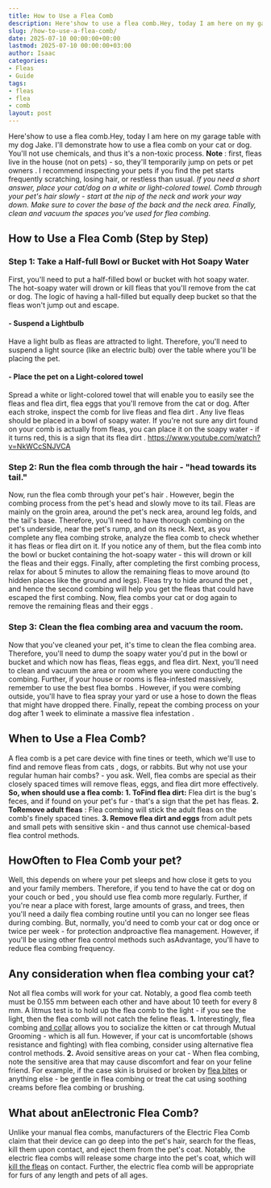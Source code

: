```yaml
---
title: How to Use a Flea Comb
description: Here'show to use a flea comb.Hey, today I am here on my garage table with my dog Jake. I'll demonstrate how to use a flea comb on your cat or dog.
slug: /how-to-use-a-flea-comb/
date: 2025-07-10 00:00:00+00:00
lastmod: 2025-07-10 00:00:00+03:00
author: Isaac
categories:
- Fleas
- Guide
tags:
- fleas
- flea
- comb
layout: post
---
```

Here'show to use a flea comb.Hey, today I am here on my garage table with my dog Jake. I'll demonstrate how to use a
flea comb
on your cat or dog. You'll not use chemicals, and thus it's a non-toxic process.
**Note**
: first, fleas live in the house (not on pets) - so, they'll temporarily jump on pets or
pet owners
. I recommend inspecting your pets if you find the pet starts frequently scratching, losing hair, or restless than usual.
*If you need a short answer, place your cat/dog on a white or light-colored towel. Comb through your pet's hair slowly - start at the nip of the neck and work your way down. Make sure to cover the base of the back and the neck area. Finally, clean and vacuum the spaces you've used for flea combing.*

## How to Use a Flea Comb (Step by Step)
### Step 1: Take a Half-full Bowl or Bucket with Hot Soapy Water
First, you'll need to put a half-filled bowl or bucket with hot soapy water. The
hot-soapy water will drown or kill fleas
that you'll remove from the cat or dog. The logic of having a hall-filled but equally deep bucket so that the fleas won't jump out and escape.
#### - Suspend a Lightbulb
Have a light bulb as fleas are attracted to light. Therefore, you'll need to suspend a light source (like an electric bulb) over the table where you'll be placing the pet.
#### - Place the pet on a Light-colored towel
Spread a white or light-colored towel that will enable you to easily see the fleas and flea dirt,
flea eggs
that you'll remove from the cat or dog.
After each stroke, inspect the comb for live fleas and
flea dirt
. Any live fleas should be placed in a bowl of soapy water. If you're not sure any dirt found on your comb is actually from fleas, you can place it on the soapy water - if it turns red, this is a
sign that its flea dirt
.
https://www.youtube.com/watch?v=NkWCcSNJVCA
### Step 2: Run the flea comb through the hair - "head towards its tail."
Now, run the flea comb
through your pet's hair
. However, begin the combing process from the pet's head and slowly move to its tail.
Fleas are mainly on the groin area, around the pet's neck area, around leg folds, and the tail's base. Therefore, you'll need to have thorough combing on the pet's underside, near the pet's rump, and on its neck.
Next, as you complete any flea combing stroke, analyze the flea comb to check whether it has fleas or flea dirt on it. If you notice any of them, but the flea comb into the bowl or bucket containing the hot-soapy
water - this will drown or kill
the fleas and their eggs.
Finally, after completing the first combing process, relax for about 5 minutes to allow the remaining fleas to move around (to hidden places like the ground and legs).
Fleas try to hide around the pet
, and hence the second combing will help you get the fleas that could have escaped the first combing. Now, flea combs your cat or dog again to
remove the remaining fleas and their eggs
.
### Step 3: Clean the flea combing area and vacuum the room.
Now that you've cleaned your pet, it's time to clean the flea combing area. Therefore, you'll need to dump the soapy water you'd put in the bowl or bucket and which now has fleas, fleas eggs, and flea dirt.
Next, you'll need to clean and vacuum the area or room where you were conducting the combing. Further, if your house or rooms is flea-infested massively, remember to use the
best flea bombs
.
However, if you were combing outside, you'll have to
flea spray your yard
or use a hose to down the fleas that might have dropped there. Finally, repeat the combing process on your dog after 1 week to
eliminate a massive flea infestation
.
## When to Use a Flea Comb?
A flea comb is a pet care device with fine tines or teeth, which we'll use to find and
remove fleas from cats
, dogs, or rabbits. But why not use your regular human hair combs? - you ask. Well,
flea combs
are special as their closely spaced times will remove fleas, eggs, and flea dirt more effectively.
**So, when should use a flea comb:**
**1. ToFind flea dirt:**
Flea dirt is the bug's feces, and if found on your pet's fur - that's a sign that the pet has fleas.
**2. ToRemove adult fleas**
: Flea combing will stick the adult fleas on the comb's finely spaced tines.
**3. Remove flea dirt and eggs**
from adult pets and small pets with sensitive skin - and thus cannot use chemical-based flea control methods.
## HowOften to Flea Comb your pet?
Well, this depends on where your pet sleeps and how close it gets to you and your family members. Therefore, if you tend to have the cat or
dog on your couch or bed
, you should use flea comb more regularly.
Further, if you're near a place with forest, large amounts of grass, and trees, then you'll need a daily flea combing routine until you can no longer see fleas during combing.
But, normally, you'd need to comb your
cat or dog
once or twice per week - for protection andproactive flea management. However, if you'll be using other flea control methods such asAdvantage, you'll have to reduce flea combing frequency.
## Any consideration when flea combing your cat?
Not all flea combs will work for your cat. Notably, a good flea comb teeth must be 0.155 mm between each other and have about 10 teeth for every 8 mm. A litmus test is to hold up the flea comb to the light - if you see the light, then the flea comb will not catch the feline fleas.
**1.**
Interestingly, flea combing
[and collar](https://pestpolicy.com/best-flea-collar-for-cats/)
allows you to socialize the kitten or cat through Mutual Grooming - which is all fun. However, if your cat is uncomfortable (shows resistance and fighting) with flea combing, consider using alternative flea control methods.
**2.**
Avoid sensitive areas on your cat - When flea combing, note the sensitive area that may cause discomfort and fear on your feline friend. For example, if the case skin is bruised or broken by
[flea bites](https://pestpolicy.com/do-fleas-bite-humans/)
or anything else - be gentle in flea combing or treat the cat using soothing creams before flea combing or brushing.
## What about anElectronic Flea Comb?
Unlike your manual flea combs, manufacturers of the
Electric Flea Comb
claim that their device can go deep into the pet's hair, search for the fleas, kill them upon contact, and eject them from the pet's coat.
Notably, the electric flea combs will release some charge into the pet's coat, which will
[kill the fleas](https://pestpolicy.com/how-to-kill-fleas-on-dogs-naturally-safe-and-fast/)
on contact. Further, the electric flea comb will be appropriate for furs of any length and pets of all ages.